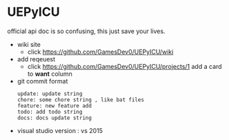 # UEPyICU
official api doc is so confusing, this just save your lives.
- wiki site
  - click https://github.com/GamesDev0/UEPyICU/wiki
- add reqeuest 
  - click https://github.com/GamesDev0/UEPyICU/projects/1 add a card to **want** column
- git commit format
  ```
  update: update string
  chore: some chore string , like bat files
  feature: new feature add
  todo: add todo string
  docs: docs update string
  ```
- visual studio version : vs 2015